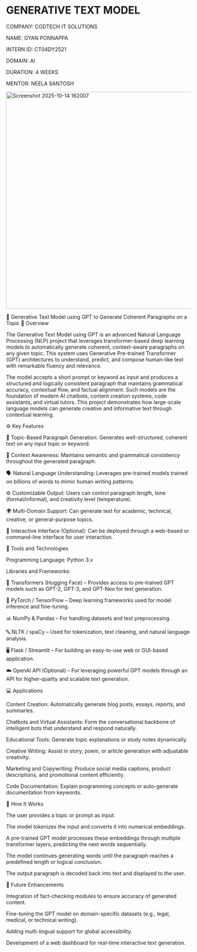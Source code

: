 # GENERATIVE TEXT MODEL

COMPANY: CODTECH IT SOLUTIONS

NAME: GYAN PONNAPPA

INTERN ID: CT04DY2521

DOMAIN: AI

DURATION: 4 WEEKS

MENTOR: NEELA SANTOSH

<img width="953" height="590" alt="Screenshot 2025-10-14 162007" src="https://github.com/user-attachments/assets/a4f1f98a-327e-4015-86ef-bff58774aedf" />


🤖 Generative Text Model using GPT to Generate Coherent Paragraphs on a Topic
📘 Overview

The Generative Text Model using GPT is an advanced Natural Language Processing (NLP) project that leverages transformer-based deep learning models to automatically generate coherent, context-aware paragraphs on any given topic. This system uses Generative Pre-trained Transformer (GPT) architectures to understand, predict, and compose human-like text with remarkable fluency and relevance.

The model accepts a short prompt or keyword as input and produces a structured and logically consistent paragraph that maintains grammatical accuracy, contextual flow, and factual alignment. Such models are the foundation of modern AI chatbots, content creation systems, code assistants, and virtual tutors. This project demonstrates how large-scale language models can generate creative and informative text through contextual learning.

⚙️ Key Features

🧠 Topic-Based Paragraph Generation: Generates well-structured, coherent text on any input topic or keyword.

💬 Context Awareness: Maintains semantic and grammatical consistency throughout the generated paragraph.

🗣️ Natural Language Understanding: Leverages pre-trained models trained on billions of words to mimic human writing patterns.

⚙️ Customizable Output: Users can control paragraph length, tone (formal/informal), and creativity level (temperature).

🌍 Multi-Domain Support: Can generate text for academic, technical, creative, or general-purpose topics.

🔁 Interactive Interface (Optional): Can be deployed through a web-based or command-line interface for user interaction.

🧩 Tools and Technologies

Programming Language: Python 3.x

Libraries and Frameworks:

🤗 Transformers (Hugging Face) – Provides access to pre-trained GPT models such as GPT-2, GPT-3, and GPT-Neo for text generation.

🧮 PyTorch / TensorFlow – Deep learning frameworks used for model inference and fine-tuning.

📊 NumPy & Pandas – For handling datasets and text preprocessing.

🔤 NLTK / spaCy – Used for tokenization, text cleaning, and natural language analysis.

🖥️ Flask / Streamlit – For building an easy-to-use web or GUI-based application.

☁️ OpenAI API (Optional) – For leveraging powerful GPT models through an API for higher-quality and scalable text generation.

💻 Applications

Content Creation: Automatically generate blog posts, essays, reports, and summaries.

Chatbots and Virtual Assistants: Form the conversational backbone of intelligent bots that understand and respond naturally.

Educational Tools: Generate topic explanations or study notes dynamically.

Creative Writing: Assist in story, poem, or article generation with adjustable creativity.

Marketing and Copywriting: Produce social media captions, product descriptions, and promotional content efficiently.

Code Documentation: Explain programming concepts or auto-generate documentation from keywords.

🚀 How It Works

The user provides a topic or prompt as input.

The model tokenizes the input and converts it into numerical embeddings.

A pre-trained GPT model processes these embeddings through multiple transformer layers, predicting the next words sequentially.

The model continues generating words until the paragraph reaches a predefined length or logical conclusion.

The output paragraph is decoded back into text and displayed to the user.

🔮 Future Enhancements

Integration of fact-checking modules to ensure accuracy of generated content.

Fine-tuning the GPT model on domain-specific datasets (e.g., legal, medical, or technical writing).

Adding multi-lingual support for global accessibility.

Development of a web dashboard for real-time interactive text generation.
